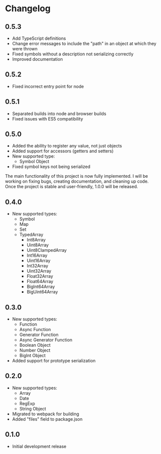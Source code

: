 # Changelog

## 0.5.3

- Add TypeScript definitions
- Change error messages to include the "path" in an object at which they were thrown
- Fixed symbols without a description not serializing correctly
- Improved documentation

## 0.5.2

- Fixed incorrect entry point for node

## 0.5.1

- Separated builds into node and browser builds
- Fixed issues with ES5 compatibility

## 0.5.0

- Added the ability to register any value, not just objects
- Added support for accessors (getters and setters)
- New supported type:
  - Symbol Object
- Fixed symbol keys not being serialized

The main functionality of this project is now fully implemented. I will be working on fixing bugs, creating documentation, and cleaning up code. Once the project is stable and user-friendly, 1.0.0 will be released.

## 0.4.0

- New supported types:
  - Symbol
  - Map
  - Set
  - TypedArray
    - Int8Array
    - Uint8Array
    - Uint8ClampedArray
    - Int16Array
    - Uint16Array
    - Int32Array
    - Uint32Array
    - Float32Array
    - Float64Array
    - BigInt64Array
    - BigUint64Array

## 0.3.0

- New supported types:
  - Function
  - Async Function
  - Generator Function
  - Async Generator Function
  - Boolean Object
  - Number Object
  - BigInt Object
- Added support for prototype serialization

## 0.2.0

- New supported types:
  - Array
  - Date
  - RegExp
  - String Object
- Migrated to webpack for building
- Added "files" field to package.json

## 0.1.0

- Initial development release

